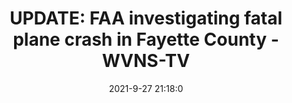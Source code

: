 ---
"title": "UPDATE: FAA investigating fatal plane crash in Fayette County - WVNS-TV"
"date": "2021-9-27 21:18:0"
"feed_name": "GOOGLENEWSPLANE"
"feed_website": "https://news.google.com/search?q=plane%20%2B%20accident&hl=en-US&gl=US&ceid=US%3Aen"
"feed_rss": "https://news.google.com/rss/search?q=plane%20%2B%20accident&hl=en-US&gl=US&ceid=US%3Aen"
"link": "https://www.wvnstv.com/news/first-responders-on-the-scene-of-a-plane-crash-in-the-lansing-area/"
"source": "{'href': 'https://www.wvnstv.com', 'title': 'WVNS-TV'}"
"file": "_posts/2021-1-1-2e849ddc7a00624748cf7727c01695a6f4350c01.md"
"accident": "1"
"drilling": "0"
"dead": "1"
"injured": "0"
"arrested": "0"
"place": "fayette county"
"where": "air site"
"causes": "plane crash"
"place_uri": "http://en.wikipedia.org/wiki/Fayette_County%2C_Pennsylvania"
---